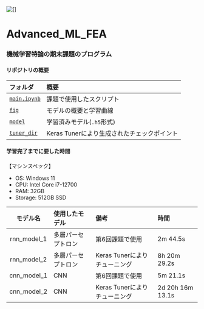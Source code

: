 
![[]](https://img.shields.io/badge/Python-3.10.10-blue)

# Advanced_ML_FEA

### 機械学習特論の期末課題のプログラム

#### リポジトリの概要
| フォルダ | 概要 |
| :-- | :-- |
| [`main.ipynb`](/main.ipynb) | 課題で使用したスクリプト |
| [`fig`](/fig) | モデルの概要と学習曲線 |
| [`model`](/model) | 学習済みモデル(`.h5`形式) |
| [`tuner_dir`](/tuner_dir) | Keras Tunerにより生成されたチェックポイント |

#### 学習完了までに要した時間
【マシンスペック】
- OS: Windows 11
- CPU: Intel Core i7-12700
- RAM: 32GB
- Storage: 512GB SSD

| モデル名 | 使用したモデル | 備考 | 時間 |
| :--: | :-- | :-- | :-- |
| rnn_model_1 | 多層パーセプトロン | 第6回課題で使用 | 2m 44.5s |
| rnn_model_2 | 多層パーセプトロン | Keras Tunerによりチューニング | 8h 20m 29.2s |
| cnn_model_1 | CNN | 第6回課題で使用 | 5m 21.1s |
| cnn_model_2 | CNN | Keras Tunerによりチューニング | 2d 20h 16m 13.1s |
